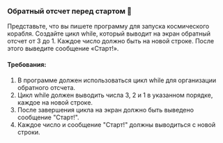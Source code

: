 
### Обратный отсчет перед стартом 🚀

Представьте, что вы пишете программу для запуска космического корабля. Создайте цикл while, который выводит на экран обратный отсчет от 3 до 1. Каждое число должно быть на новой строке. После этого выведите сообщение «Старт!».

#### Требования:
1. В программе должен использоваться цикл while для организации обратного отсчета. 
2. Цикл while должен выводить числа 3, 2 и 1 в указанном порядке, каждое на новой строке. 
3. После завершения цикла на экран должно быть выведено сообщение "Старт!". 
4. Каждое число и сообщение "Старт!" должны выводиться с новой строки.